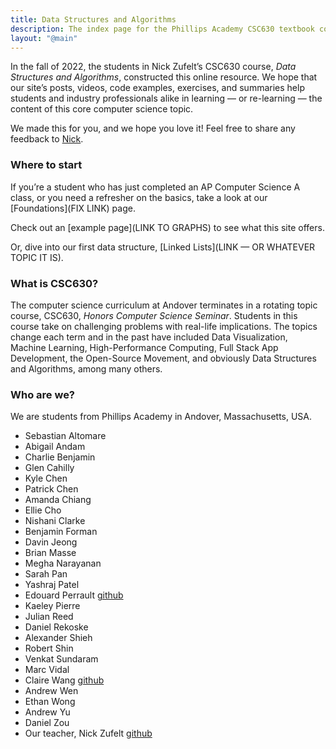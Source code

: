 ```yaml
---
title: Data Structures and Algorithms
description: The index page for the Phillips Academy CSC630 textbook content.
layout: "@main"
---
```

In the fall of 2022, the students in Nick Zufelt’s CSC630 course, *Data Structures and Algorithms*, constructed this online resource. We hope that our site’s posts, videos, code examples, exercises, and summaries help students and industry professionals alike in learning — or re-learning — the content of this core computer science topic.

We made this for you, and we hope you love it! Feel free to share any feedback to [Nick](mailto:nzufelt@andover.edu).

### Where to start

If you’re a student who has just completed an AP Computer Science A class, or you need a refresher on the basics, take a look at our [Foundations](FIX LINK) page.

Check out an [example page](LINK TO GRAPHS) to see what this site offers.

Or, dive into our first data structure, [Linked Lists](LINK — OR WHATEVER TOPIC IT IS).

### What is CSC630?

The computer science curriculum at Andover terminates in a rotating topic course, CSC630, *Honors Computer Science Seminar*. Students in this course take on challenging problems with real-life implications. The topics change each term and in the past have included Data Visualization, Machine Learning, High-Performance Computing, Full Stack App Development, the Open-Source Movement, and obviously Data Structures and Algorithms, among many others.

### Who are we?

We are students from Phillips Academy in Andover, Massachusetts, USA. 

* Sebastian Altomare
* Abigail Andam
* Charlie Benjamin
* Glen Cahilly
* Kyle Chen
* Patrick Chen
* Amanda Chiang
* Ellie Cho
* Nishani Clarke
* Benjamin Forman
* Davin Jeong
* Brian Masse
* Megha Narayanan
* Sarah Pan
* Yashraj Patel
* Edouard Perrault [github](https://github.com/Edouard87)
* Kaeley Pierre
* Julian Reed
* Daniel Rekoske
* Alexander Shieh
* Robert Shin
* Venkat Sundaram
* Marc Vidal
* Claire Wang [github](https://github.com/clairebookworm)
* Andrew Wen
* Ethan Wong
* Andrew Yu
* Daniel Zou
* Our teacher, Nick Zufelt [github](https://github.com/nzufelt)
